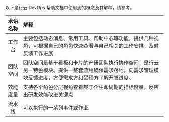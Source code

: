 以下是行云 DevOps 帮助文档中使用到的概念及其解释，请参考。

| 术语名称      |    解释 |
| :--------: | :--------- |
| 工作台 | 主要包括动态消息、常用工具、帮助中心等功能，提供几种视角，可根据自己的角色快速查看与自己相关的工作安排，及时反馈工作进展 |
| 团队空间 | 团队空间是基于看板和卡片的产研团队执行协作空间，是行云另一特色模块。提供一整套流程确保需求落地，向需求管理模块反馈进度，方便需求方和受理方了解开发进度。 |
| 效能度量 | 支持各个角色分层视角查看基于全生命周期的指标度量，反应出研发效能改进关键点 |
| 流水线 | 可以执行的一系列事件或作业 |

